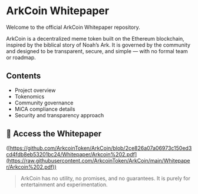 # ArkCoin Whitepaper

Welcome to the official ArkCoin Whitepaper repository.

ArkCoin is a decentralized meme token built on the Ethereum blockchain, inspired by the biblical story of Noah’s Ark. It is governed by the community and designed to be transparent, secure, and simple — with no formal team or roadmap.

## Contents

- Project overview
- Tokenomics
- Community governance
- MiCA compliance details
- Security and transparency approach

## 📄 Access the Whitepaper

([https://github.com/ArkcoinToken/ArkCoin/blob/2ce826a07a06973c150ed3cd4fdb8eb53201bc24/Whitepaper/Arkcoin%202.pdf](https://raw.githubusercontent.com/ArkcoinToken/ArkCoin/main/Whitepaper/Arkcoin%202.pdf))
> ArkCoin has no utility, no promises, and no guarantees. It is purely for entertainment and experimentation.
